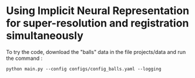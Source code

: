 # Using Implicit Neural Representation for super-resolution and registration simultaneously

To try the code, download the "balls" data in the file projects/data and run the command :

`python main.py --config configs/config_balls.yaml --logging` 




